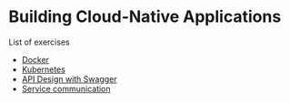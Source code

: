 # Building Cloud-Native Applications

List of exercises


- [Docker](./01_docker/README.md) 
- [Kubernetes](./02_kubernetes/README.md)
- [API Design with Swagger](./03_api/README.md)
- [Service communication](./04_communication/README.md)

